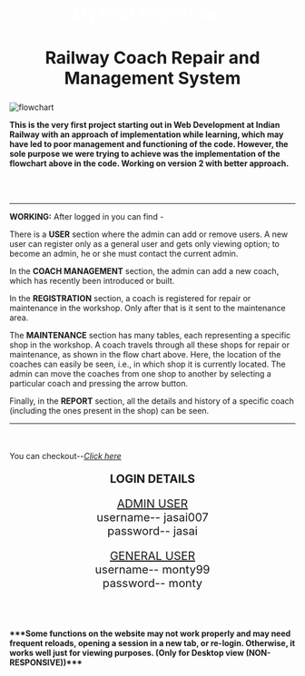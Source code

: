  <h1  style= "color: white;text-align: center;">My First Project on...</h1>
 <h2 style="font-size: 30px;text-align: center;"><strong>Railway Coach Repair and Management System</strong></h2>

 ![flowchart](https://github.com/Jasai007/crms/assets/47225534/11398c9f-0006-4417-b4dd-575395955937)

<p><strong> This is the very first project starting out in Web Development at Indian Railway with an approach of implementation while learning, which may have led to poor management and functioning of the code. However, the sole purpose we were trying to achieve was the implementation of the flowchart above in the code. Working on version 2 with better approach. </strong> </p>
<br></br>

***********************************************************************************************************************

<p><strong>WORKING:</strong> After logged in you can find - </p>
<p>There is a <strong>USER</strong> section where the admin can add or remove users. A new user can register only as a general user and gets only viewing option; to become an admin, he or she must contact the current admin.</p>
<p>In the <strong>COACH MANAGEMENT</strong> section, the admin can add a new coach, which has recently been introduced or built.</p>
<p>In the <strong>REGISTRATION</strong> section, a coach is registered for repair or maintenance in the workshop. Only after that is it sent to the maintenance area.</p>
<p>The <strong>MAINTENANCE</strong> section has many tables, each representing a specific shop in the workshop. A coach travels through all these shops for repair or maintenance, as shown in the flow chart above. Here, the location of the coaches can easily be seen, i.e., in which shop it is currently located. The admin can move the coaches from one shop to another by selecting a particular coach and pressing the arrow button.</p>
<p>Finally, in the <strong>REPORT</strong> section, all the details and history of a specific coach (including the ones present in the shop) can be seen.</p>

***********************************************************************************************************************

<br></br>
You can checkout--<a href="http://crmsapp.infinityfreeapp.com/" ><i>Click here</i></a></p>
<p style="font-size: 20px;text-align: center;"><strong>LOGIN DETAILS</strong></p>
<p style="font-size: 20px;text-align: center;"><u>ADMIN USER</u><br> username-- jasai007<br>password-- jasai</p>
<p style="font-size: 20px;text-align: center;"><u>GENERAL USER</u><br> username-- monty99<br>password-- monty</p>
<br></br>
<p><strong>***Some functions on the website may not work properly and may need frequent reloads, opening a session in a new tab, or re-login. Otherwise, it works well just for viewing purposes. (Only for Desktop view (NON-RESPONSIVE))***</strong> </p>







 

